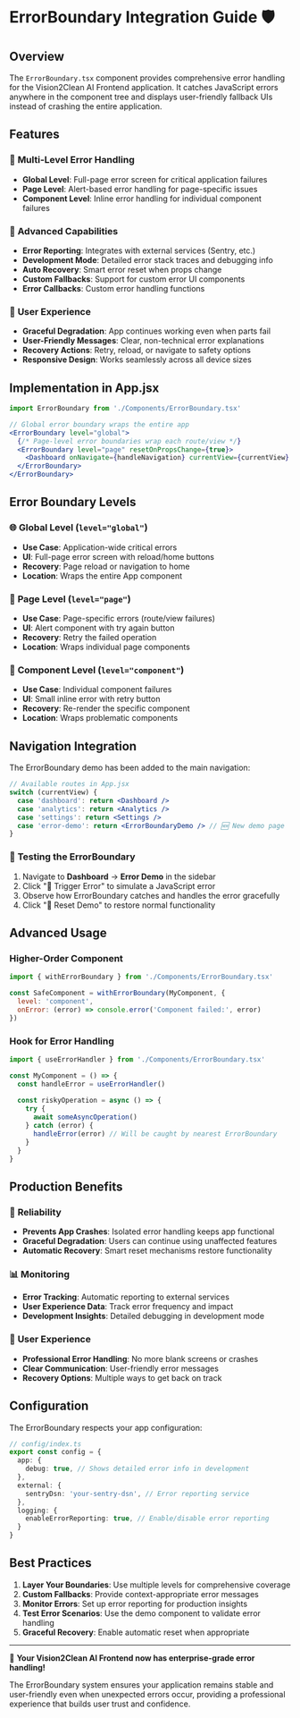 # ErrorBoundary Integration Guide 🛡️

## Overview
The `ErrorBoundary.tsx` component provides comprehensive error handling for the Vision2Clean AI Frontend application. It catches JavaScript errors anywhere in the component tree and displays user-friendly fallback UIs instead of crashing the entire application.

## Features

### 🎯 **Multi-Level Error Handling**
- **Global Level**: Full-page error screen for critical application failures
- **Page Level**: Alert-based error handling for page-specific issues  
- **Component Level**: Inline error handling for individual component failures

### 🔧 **Advanced Capabilities**
- **Error Reporting**: Integrates with external services (Sentry, etc.)
- **Development Mode**: Detailed error stack traces and debugging info
- **Auto Recovery**: Smart error reset when props change
- **Custom Fallbacks**: Support for custom error UI components
- **Error Callbacks**: Custom error handling functions

### 🎨 **User Experience**
- **Graceful Degradation**: App continues working even when parts fail
- **User-Friendly Messages**: Clear, non-technical error explanations
- **Recovery Actions**: Retry, reload, or navigate to safety options
- **Responsive Design**: Works seamlessly across all device sizes

## Implementation in App.jsx

```jsx
import ErrorBoundary from './Components/ErrorBoundary.tsx'

// Global error boundary wraps the entire app
<ErrorBoundary level="global">
  {/* Page-level error boundaries wrap each route/view */}
  <ErrorBoundary level="page" resetOnPropsChange={true}>
    <Dashboard onNavigate={handleNavigation} currentView={currentView} />
  </ErrorBoundary>
</ErrorBoundary>
```

## Error Boundary Levels

### 🌐 **Global Level (`level="global"`)**
- **Use Case**: Application-wide critical errors
- **UI**: Full-page error screen with reload/home buttons
- **Recovery**: Page reload or navigation to home
- **Location**: Wraps the entire App component

### 📄 **Page Level (`level="page"`)**
- **Use Case**: Page-specific errors (route/view failures)
- **UI**: Alert component with try again button
- **Recovery**: Retry the failed operation
- **Location**: Wraps individual page components

### 🧩 **Component Level (`level="component"`)** 
- **Use Case**: Individual component failures
- **UI**: Small inline error with retry button
- **Recovery**: Re-render the specific component
- **Location**: Wraps problematic components

## Navigation Integration

The ErrorBoundary demo has been added to the main navigation:

```jsx
// Available routes in App.jsx
switch (currentView) {
  case 'dashboard': return <Dashboard />
  case 'analytics': return <Analytics />
  case 'settings': return <Settings />
  case 'error-demo': return <ErrorBoundaryDemo /> // 🆕 New demo page
}
```

### 🧪 **Testing the ErrorBoundary**
1. Navigate to **Dashboard** → **Error Demo** in the sidebar
2. Click "🧨 Trigger Error" to simulate a JavaScript error
3. Observe how ErrorBoundary catches and handles the error gracefully
4. Click "🔄 Reset Demo" to restore normal functionality

## Advanced Usage

### **Higher-Order Component**
```jsx
import { withErrorBoundary } from './Components/ErrorBoundary.tsx'

const SafeComponent = withErrorBoundary(MyComponent, {
  level: 'component',
  onError: (error) => console.error('Component failed:', error)
})
```

### **Hook for Error Handling**
```jsx
import { useErrorHandler } from './Components/ErrorBoundary.tsx'

const MyComponent = () => {
  const handleError = useErrorHandler()
  
  const riskyOperation = async () => {
    try {
      await someAsyncOperation()
    } catch (error) {
      handleError(error) // Will be caught by nearest ErrorBoundary
    }
  }
}
```

## Production Benefits

### 🚀 **Reliability**
- **Prevents App Crashes**: Isolated error handling keeps app functional
- **Graceful Degradation**: Users can continue using unaffected features
- **Automatic Recovery**: Smart reset mechanisms restore functionality

### 📊 **Monitoring**
- **Error Tracking**: Automatic reporting to external services
- **User Experience Data**: Track error frequency and impact
- **Development Insights**: Detailed debugging in development mode

### 👥 **User Experience**
- **Professional Error Handling**: No more blank screens or crashes
- **Clear Communication**: User-friendly error messages
- **Recovery Options**: Multiple ways to get back on track

## Configuration

The ErrorBoundary respects your app configuration:

```typescript
// config/index.ts
export const config = {
  app: {
    debug: true, // Shows detailed error info in development
  },
  external: {
    sentryDsn: 'your-sentry-dsn', // Error reporting service
  },
  logging: {
    enableErrorReporting: true, // Enable/disable error reporting
  }
}
```

## Best Practices

1. **Layer Your Boundaries**: Use multiple levels for comprehensive coverage
2. **Custom Fallbacks**: Provide context-appropriate error messages
3. **Monitor Errors**: Set up error reporting for production insights
4. **Test Error Scenarios**: Use the demo component to validate error handling
5. **Graceful Recovery**: Enable automatic reset when appropriate

---

🎉 **Your Vision2Clean AI Frontend now has enterprise-grade error handling!**

The ErrorBoundary system ensures your application remains stable and user-friendly even when unexpected errors occur, providing a professional experience that builds user trust and confidence.